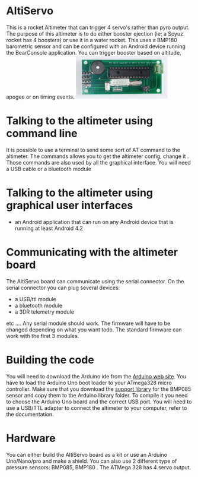 # AltiServo
This is a rocket Altimeter that can trigger 4 servo's rather than pyro output. The purpose of this altimeter is to do either booster ejection (ie: a Soyuz rocket has 4 boosters) or use it in a water rocket.
This uses a BMP180 barometric sensor and can be configured with an Android device running the BearConsole application. 
You can trigger booster based on altitude, apogee or on timing events.
<img src="/pictures/Altiservo.jpg" width="49%"> 

# Talking to the altimeter using command line
It is possible to use a terminal to send some sort of AT command to the altimeter. The commands allows you to get the altimeter config, change it . Those commands are also used by all the graphical interface.
You will need a USB cable or a bluetooth module

# Talking to the altimeter using graphical user interfaces
- an Android application that can run on any Android device that is running at least Android 4.2 

# Communicating with the altimeter board
The AltiServo board can communicate using the serial connector. On the serial connector you can plug several devices:
- a USB/ttl module
- a bluetooth module
- a 3DR telemetry module

etc ....
Any serial module should work. The firmware will have to be changed depending on what you want todo. The standard firmware can work with the first 3 modules.

# Building the code
You will need to download the Arduino ide from the [Arduino web site](https://www.arduino.cc/). 
You have to load the Arduino Uno boot loader to your ATmega328 micro controller. 
Make sure that you download the [support library](https://github.com/bdureau/AltimetersLibs) for the BMP085 sensor and copy them to the Arduino library folder. To compile it you need to choose the Arduino Uno board and the correct USB port.
You will need to use a USB/TTL adapter to connect the altimeter to your computer, refer to the documentation.

# Hardware
You can either build the AltiServo board as a kit or use an Arduino Uno/Nano/pro and make a shield. You can also use 2 different type of pressure sensors: BMP085, BMP180 . 
The ATMega 328 has 4 servo output.
